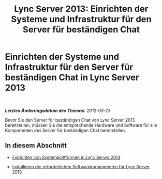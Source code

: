 ﻿---
title: 'Lync Server 2013: Einrichten der Systeme und Infrastruktur für den Server für beständigen Chat'
TOCTitle: Einrichten der Systeme und Infrastruktur für den Server für beständigen Chat
ms:assetid: d433d056-988d-40f1-9521-5f3e7316756f
ms:mtpsurl: https://technet.microsoft.com/de-de/library/JJ205290(v=OCS.15)
ms:contentKeyID: 49295513
ms.date: 05/19/2016
mtps_version: v=OCS.15
ms.translationtype: HT
---

# Einrichten der Systeme und Infrastruktur für den Server für beständigen Chat in Lync Server 2013

 

_**Letztes Änderungsdatum des Themas:** 2012-03-23_

Bevor Sie den Server für beständigen Chat von Lync Server 2013 bereitstellen, müssen Sie die entsprechende Hardware und Software für alle Komponenten des Server für beständigen Chat bereitstellen.

## In diesem Abschnitt

  - [Einrichten von Systemplattformen in Lync Server 2013](lync-server-2013-set-up-system-platforms.md)

  - [Installieren der erforderlichen Softwarekomponenten für Lync Server 2013](lync-server-2013-install-lync-server-2013-prerequisite-software.md)

